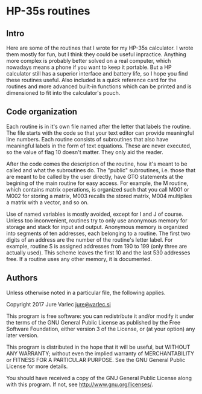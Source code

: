 # HP-35s routines

## Intro

Here are some of the routines that I wrote for my HP-35s calculator. I
wrote them mostly for fun, but I think they could be useful
inpractice. Anything more complex is probably better solved on a real
computer, which nowadays means a phone if you want to keep it
portable. But a HP calculator still has a superior interface and
battery life, so I hope you find these routines useful. Also included
is a quick reference card for the routines and more advanced built-in
functions which can be printed and is dimensioned to fit into the
calculator's pouch.

## Code organization

Each routine is in it's own file named after the letter that labels
the routine. The file starts with the code so that your text editor
can provide meaningful line numbers. Each routine consists of
subroutines that also have meaningful labels in the form of text
equations. These are never executed, so the value of flag 10 doesn't
matter. They only aid the reader.

After the code comes the description of the routine, how it's meant to
be called and what the subroutines do. The "public" subroutines,
i.e. those that are meant to be called by the user directly, have GTO
statements at the begining of the main routine for easy access. For
example, the M routine, which contains matrix operations, is organized
such that you call M001 or M002 for storing a matrix, M003 recalls the
stored matrix, M004 multiplies a matrix with a vector, and so on.

Use of named variables is mostly avoided, except for I and J of
course. Unless too inconvenient, routines try to only use anonymous
memory for storage and stack for input and output. Anonymous memory is
organized into segments of ten addresses, each belonging to a
routine. The first two digits of an address are the number of the
routine's letter label. For example, routine S is assigned addresses
from 190 to 199 (only three are actually used). This scheme leaves the
first 10 and the last 530 addresses free. If a routine uses any other
memory, it is documented.

## Authors

Unless otherwise noted in a particular file, the following applies.

Copyright 2017 Jure Varlec <jure@varlec.si>

This program is free software: you can redistribute it and/or modify
it under the terms of the GNU General Public License as published by
the Free Software Foundation, either version 3 of the License, or
(at your option) any later version.

This program is distributed in the hope that it will be useful,
but WITHOUT ANY WARRANTY; without even the implied warranty of
MERCHANTABILITY or FITNESS FOR A PARTICULAR PURPOSE.  See the
GNU General Public License for more details.

You should have received a copy of the GNU General Public License
along with this program.  If not, see <http://www.gnu.org/licenses/>.
